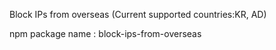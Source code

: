 Block IPs from overseas (Current supported countries:KR, AD)

npm package name : block-ips-from-overseas
